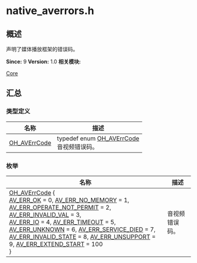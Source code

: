 # native_averrors.h


## 概述

声明了媒体播放框架的错误码。

**Since:**
9
**Version:**
1.0
**相关模块:**

[Core](_core.md)


## 汇总


### 类型定义

  | 名称 | 描述 | 
| -------- | -------- |
| [OH_AVErrCode](_core.md#ohaverrcode) | typedef enum [OH_AVErrCode](_core.md#ohaverrcode)<br/>音视频错误码。  | 


### 枚举

  | 名称 | 描述 | 
| -------- | -------- |
| [OH_AVErrCode](_core.md#ohaverrcode) {<br/>[AV_ERR_OK](_core.md#gga19325a2ffdf3a9a214794be3960bb3b1aeaf39666b93f2c3263e52b6bad3da8d2) = 0, [AV_ERR_NO_MEMORY](_core.md#gga19325a2ffdf3a9a214794be3960bb3b1ad4ba07b3fe5ca3df1f48345f7f9f631f) = 1, [AV_ERR_OPERATE_NOT_PERMIT](_core.md#gga19325a2ffdf3a9a214794be3960bb3b1a2db9dd1e243f7738320dfa732f041669) = 2, [AV_ERR_INVALID_VAL](_core.md#gga19325a2ffdf3a9a214794be3960bb3b1a96d898ca31466839ae39aede4e5266c2) = 3,<br/>[AV_ERR_IO](_core.md#gga19325a2ffdf3a9a214794be3960bb3b1a70c6b7d0ba398f625e7b9741284e8d35) = 4, [AV_ERR_TIMEOUT](_core.md#gga19325a2ffdf3a9a214794be3960bb3b1ad6ce699f9caf6cbff1b4b50c1b74d8ed) = 5, [AV_ERR_UNKNOWN](_core.md#gga19325a2ffdf3a9a214794be3960bb3b1a7a9dc8845fe08a6f04adcf0997bddd85) = 6, [AV_ERR_SERVICE_DIED](_core.md#gga19325a2ffdf3a9a214794be3960bb3b1a71e0aa7596904781989f43490a4fad88) = 7,<br/>[AV_ERR_INVALID_STATE](_core.md#gga19325a2ffdf3a9a214794be3960bb3b1a369dde180c1423e3d7a4844dcbf94938) = 8, [AV_ERR_UNSUPPORT](_core.md#gga19325a2ffdf3a9a214794be3960bb3b1a393021797634f5e26b1fcd16f701330d) = 9, [AV_ERR_EXTEND_START](_core.md#gga19325a2ffdf3a9a214794be3960bb3b1a2c08394f90d05e0f08c5fe7b5fa243fd) = 100<br/>} | 音视频错误码。  | 
